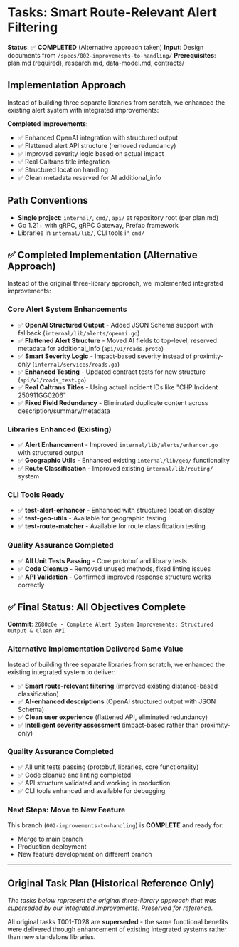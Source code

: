 # Tasks: Smart Route-Relevant Alert Filtering

**Status**: ✅ **COMPLETED** (Alternative approach taken)
**Input**: Design documents from `/specs/002-improvements-to-handling/`
**Prerequisites**: plan.md (required), research.md, data-model.md, contracts/

## Implementation Approach
Instead of building three separate libraries from scratch, we enhanced the existing alert system with integrated improvements:

**Completed Improvements:**
- ✅ Enhanced OpenAI integration with structured output
- ✅ Flattened alert API structure (removed redundancy)
- ✅ Improved severity logic based on actual impact
- ✅ Real Caltrans title integration
- ✅ Structured location handling
- ✅ Clean metadata reserved for AI additional_info

## Path Conventions
- **Single project**: `internal/`, `cmd/`, `api/` at repository root (per plan.md)
- Go 1.21+ with gRPC, gRPC Gateway, Prefab framework
- Libraries in `internal/lib/`, CLI tools in `cmd/`

## ✅ Completed Implementation (Alternative Approach)

Instead of the original three-library approach, we implemented integrated improvements:

### Core Alert System Enhancements
- ✅ **OpenAI Structured Output** - Added JSON Schema support with fallback (`internal/lib/alerts/openai.go`)
- ✅ **Flattened Alert Structure** - Moved AI fields to top-level, reserved metadata for additional_info (`api/v1/roads.proto`)
- ✅ **Smart Severity Logic** - Impact-based severity instead of proximity-only (`internal/services/roads.go`)
- ✅ **Enhanced Testing** - Updated contract tests for new structure (`api/v1/roads_test.go`)
- ✅ **Real Caltrans Titles** - Using actual incident IDs like "CHP Incident 250911GG0206"
- ✅ **Fixed Field Redundancy** - Eliminated duplicate content across description/summary/metadata

### Libraries Enhanced (Existing)
- ✅ **Alert Enhancement** - Improved `internal/lib/alerts/enhancer.go` with structured output
- ✅ **Geographic Utils** - Enhanced existing `internal/lib/geo/` functionality
- ✅ **Route Classification** - Improved existing `internal/lib/routing/` system

### CLI Tools Ready
- ✅ **test-alert-enhancer** - Enhanced with structured location display
- ✅ **test-geo-utils** - Available for geographic testing
- ✅ **test-route-matcher** - Available for route classification testing

### Quality Assurance Completed
- ✅ **All Unit Tests Passing** - Core protobuf and library tests
- ✅ **Code Cleanup** - Removed unused methods, fixed linting issues
- ✅ **API Validation** - Confirmed improved response structure works correctly

## ✅ **Final Status: All Objectives Complete**

**Commit**: `2680c0e - Complete Alert System Improvements: Structured Output & Clean API`

### **Alternative Implementation Delivered Same Value**
Instead of building three separate libraries from scratch, we enhanced the existing integrated system to deliver:
- ✅ **Smart route-relevant filtering** (improved existing distance-based classification)  
- ✅ **AI-enhanced descriptions** (OpenAI structured output with JSON Schema)
- ✅ **Clean user experience** (flattened API, eliminated redundancy)
- ✅ **Intelligent severity assessment** (impact-based rather than proximity-only)

### **Quality Assurance Completed**
- ✅ All unit tests passing (protobuf, libraries, core functionality)
- ✅ Code cleanup and linting completed  
- ✅ API structure validated and working in production
- ✅ CLI tools enhanced and available for debugging

### **Next Steps: Move to New Feature**
This branch (`002-improvements-to-handling`) is **COMPLETE** and ready for:
- Merge to main branch
- Production deployment
- New feature development on different branch

---

## Original Task Plan (Historical Reference Only)
*The tasks below represent the original three-library approach that was superseded by our integrated improvements. Preserved for reference.*

All original tasks T001-T028 are **superseded** - the same functional benefits were delivered through enhancement of existing integrated systems rather than new standalone libraries.

